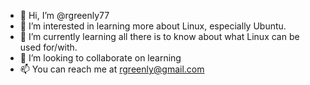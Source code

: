 - 👋 Hi, I’m @rgreenly77
- 👀 I’m interested in learning more about Linux, especially Ubuntu.
- 🌱 I’m currently learning all there is to know about what Linux can be used for/with.
- 💞️ I’m looking to collaborate on learning
- 📫 You can reach me at rgreenly@gmail.com

<!---
rgreenly77/rgreenly77 is a ✨ special ✨ repository because its `README.md` (this file) appears on your GitHub profile.
You can click the Preview link to take a look at your changes.
--->
